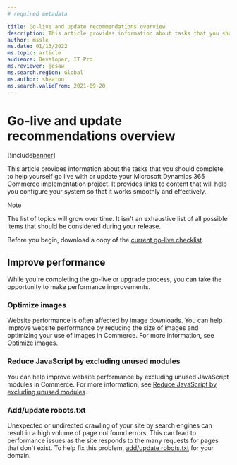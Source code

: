 ```yaml
---
# required metadata

title: Go-live and update recommendations overview
description: This article provides information about tasks that you should complete to help yourself go live with or update your Microsoft Dynamics 365 Commerce implementation project.
author: mssle
ms.date: 01/13/2022
ms.topic: article
audience: Developer, IT Pro
ms.reviewer: josaw
ms.search.region: Global
ms.author: sheaton
ms.search.validFrom: 2021-09-20
---
```


# Go-live and update recommendations overview

[!include[banner](../includes/banner.md)]

This article provides information about the tasks that you should complete to help yourself go live with or update your Microsoft Dynamics 365 Commerce implementation project. It provides links to content that will help you configure your system so that it works smoothly and effectively.

> [!NOTE]
> The list of topics will grow over time. It isn't an exhaustive list of all possible items that should be considered during your release.

Before you begin, download a copy of the [current go-live checklist](https://aka.ms/d365fogolivechecklist).

## Improve performance

While you're completing the go-live or upgrade process, you can take the opportunity to make performance improvements.

### Optimize images

Website performance is often affected by image downloads. You can help improve website performance by reducing the size of images and optimizing your use of images in Commerce. For more information, see [Optimize images](performance-optimize-images.md).

### Reduce JavaScript by excluding unused modules

You can help improve website performance by excluding unused JavaScript modules in Commerce. For more information, see [Reduce JavaScript by excluding unused modules](performance-reduce-javascript.md).

### Add/update robots.txt

Unexpected or undirected crawling of your site by search engines can result in a high volume of page not found errors. This can lead to performance issues as the site responds to the many requests for pages that don't exist. To help fix this problem, [add/update robots.txt](add-robots-txt.md) for your domain.
